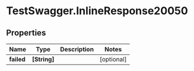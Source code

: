 # TestSwagger.InlineResponse20050

## Properties

Name | Type | Description | Notes
------------ | ------------- | ------------- | -------------
**failed** | **[String]** |  | [optional] 


